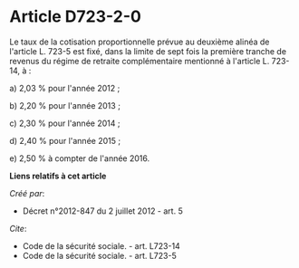 # Article D723-2-0

Le taux de la cotisation proportionnelle prévue au deuxième alinéa de l'article L. 723-5 est fixé, dans la limite de sept
fois la première tranche de revenus du régime de retraite complémentaire mentionné à l'article L. 723-14, à : 

a) 2,03 % pour l'année 2012 ; 

b) 2,20 % pour l'année 2013 ; 

c) 2,30 % pour l'année 2014 ; 

d) 2,40 % pour l'année 2015 ; 

e) 2,50 % à compter de l'année 2016.

**Liens relatifs à cet article**

_Créé par_:

  - Décret n°2012-847 du 2 juillet 2012 - art. 5

_Cite_:

  - Code de la sécurité sociale. - art. L723-14
  - Code de la sécurité sociale. - art. L723-5
